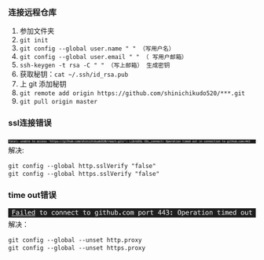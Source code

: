 ### 连接远程仓库
1. 参加文件夹
2. `git init`
3. `git config --global user.name " " （写用户名）`
4. `git config --global user.email " " （ 写用户邮箱）`
5. `ssh-keygen -t rsa -C " " （写上邮箱） 生成密钥`
6. 获取秘钥：`cat ~/.ssh/id_rsa.pub` 
7. 上 git 添加秘钥
8. `git remote add origin https://github.com/shinichikudo520/***.git`
9. `git pull origin master`

### ssl连接错误
![ssl连接错误](./img/SSL_connect.png)
解决:
```
git config --global http.sslVerify "false"
git config --global https.sslVerify "false"
```

### time out错误
![ssl连接错误](./img/timeout.png)
解决：
```
git config --global --unset http.proxy
git config --global --unset https.proxy
```
